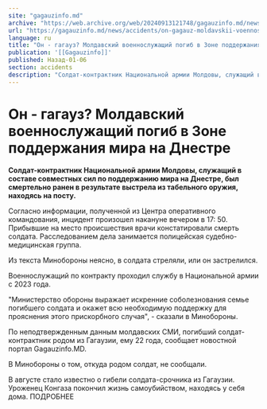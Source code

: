 ```yaml
---
site: "gagauzinfo.md"
archive: "https://web.archive.org/web/20240913121748/gagauzinfo.md/news/accidents/on-gagauz-moldavskii-voennosluzhaschii-pogib-v-zone-podderzhaniya-mira-na-dnestre"
url: "https://gagauzinfo.md/news/accidents/on-gagauz-moldavskii-voennosluzhaschii-pogib-v-zone-podderzhaniya-mira-na-dnestre"
language: ru
title: "Он - гагауз? Молдавский военнослужащий погиб в Зоне поддержания мира на Днестре"
publication: '[[Gagauzinfo]]'
published: Назад-01-06
section: accidents
description: "Солдат-контрактник Национальной армии Молдовы, служащий в составе совместных сил по поддержанию мира на Днестре, был смертельно ранен в результате выстрела из табельного оружия, находясь на посту."
---
```


# Он - гагауз? Молдавский военнослужащий погиб в Зоне поддержания мира на Днестре

**Солдат-контрактник Национальной армии Молдовы, служащий в составе совместных сил по поддержанию мира на Днестре, был смертельно ранен в результате выстрела из табельного оружия, находясь на посту.**

Согласно информации, полученной из Центра оперативного командования, инцидент произошел накануне вечером в 17: 50. Прибывшие на место происшествия врачи констатировали смерть солдата. Расследованием дела занимается полицейская судебно-медицинская группа.

Из текста Минобороны неясно, в солдата стреляли, или он застрелился.

Военнослужащий по контракту проходил службу в Национальной армии с 2023 года.

"Министерство обороны выражает искренние соболезнования семье погибшего солдата и окажет всю необходимую поддержку для прояснения этого прискорбного случая", - сказали в Минобороны.

По неподтвержденным данным молдавских СМИ, погибший солдат-контрактник родом из Гагаузии, ему 22 года, сообщает новостной портал Gagauzinfo.MD.

В Минобороны о том, откуда родом солдат, не сообщали.

В августе стало известно о гибели солдата-срочника из Гагаузии. Уроженец Конгаза покончил жизнь самоубийством, находясь у себя дома. ПОДРОБНЕЕ